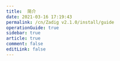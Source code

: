 ```yaml
---
title:  简介
date: 2021-03-16 17:19:43
permalink: /cn/Zadig v2.1.0/install/guide
operationGuide: true
sidebar: true
article: true
comment: false
editLink: false
---
```


